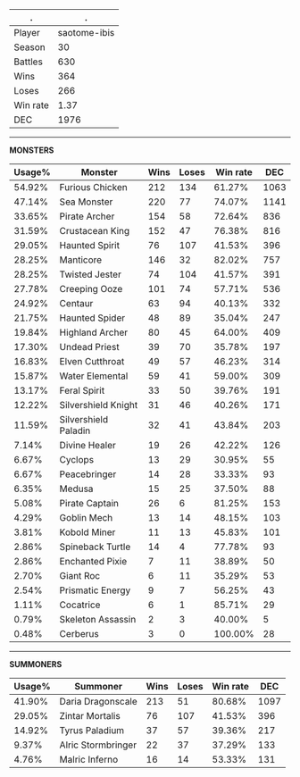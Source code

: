 .|.
|-|-
Player|saotome-ibis
Season|30
Battles|630
Wins|364
Loses|266
Win rate|1.37
DEC|1976

---
**MONSTERS**

Usage%|Monster|Wins|Loses|Win rate|DEC|
-|-|-|-|-|-|
54.92%|Furious Chicken|212|134|61.27%|1063|
47.14%|Sea Monster|220|77|74.07%|1141|
33.65%|Pirate Archer|154|58|72.64%|836|
31.59%|Crustacean King|152|47|76.38%|816|
29.05%|Haunted Spirit|76|107|41.53%|396|
28.25%|Manticore|146|32|82.02%|757|
28.25%|Twisted Jester|74|104|41.57%|391|
27.78%|Creeping Ooze|101|74|57.71%|536|
24.92%|Centaur|63|94|40.13%|332|
21.75%|Haunted Spider|48|89|35.04%|247|
19.84%|Highland Archer|80|45|64.00%|409|
17.30%|Undead Priest|39|70|35.78%|197|
16.83%|Elven Cutthroat|49|57|46.23%|314|
15.87%|Water Elemental|59|41|59.00%|309|
13.17%|Feral Spirit|33|50|39.76%|191|
12.22%|Silvershield Knight|31|46|40.26%|171|
11.59%|Silvershield Paladin|32|41|43.84%|203|
7.14%|Divine Healer|19|26|42.22%|126|
6.67%|Cyclops|13|29|30.95%|55|
6.67%|Peacebringer|14|28|33.33%|93|
6.35%|Medusa|15|25|37.50%|88|
5.08%|Pirate Captain|26|6|81.25%|153|
4.29%|Goblin Mech|13|14|48.15%|103|
3.81%|Kobold Miner|11|13|45.83%|101|
2.86%|Spineback Turtle|14|4|77.78%|93|
2.86%|Enchanted Pixie|7|11|38.89%|50|
2.70%|Giant Roc|6|11|35.29%|53|
2.54%|Prismatic Energy|9|7|56.25%|43|
1.11%|Cocatrice|6|1|85.71%|29|
0.79%|Skeleton Assassin|2|3|40.00%|5|
0.48%|Cerberus|3|0|100.00%|28|

---
**SUMMONERS**

Usage%|Summoner|Wins|Loses|Win rate|DEC|
-|-|-|-|-|-|
41.90%|Daria Dragonscale|213|51|80.68%|1097|
29.05%|Zintar Mortalis|76|107|41.53%|396|
14.92%|Tyrus Paladium|37|57|39.36%|217|
9.37%|Alric Stormbringer|22|37|37.29%|133|
4.76%|Malric Inferno|16|14|53.33%|131|
